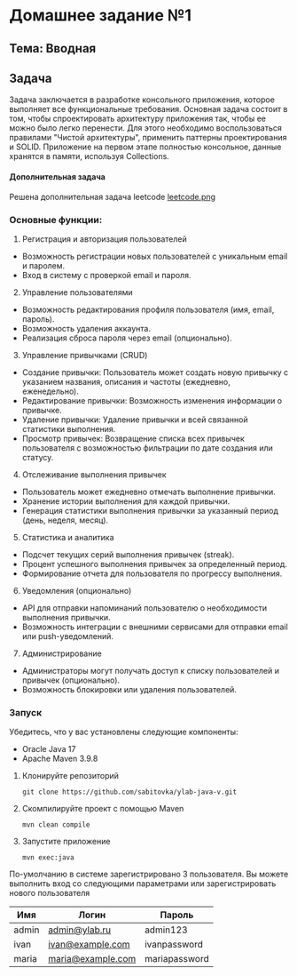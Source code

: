 # Домашнее задание №1

## Тема: Вводная

## Задача
Задача заключается в разработке консольного приложения, которое выполняет все функциональные требования.
Основная задача состоит в том, чтобы спроектировать архитектуру приложения так, чтобы ее можно было легко перенести.
Для этого необходимо воспользоваться правилами "Чистой архитектуры", применить паттерны проектирования и SOLID.
Приложение на первом этапе полностью консольное, данные хранятся в памяти, используя Collections.

#### Дополнительная задача
Решена дополнительная задача leetcode
[leetcode.png](leetcode.png)

### Основные функции:

1. Регистрация и авторизация пользователей
* Возможность регистрации новых пользователей с уникальным email и паролем.
* Вход в систему с проверкой email и пароля.
2. Управление пользователями
* Возможность редактирования профиля пользователя (имя, email, пароль).
* Возможность удаления аккаунта.
* Реализация сброса пароля через email (опционально).
3. Управление привычками (CRUD)
* Создание привычки: Пользователь может создать новую привычку с указанием названия, описания и частоты (ежедневно, еженедельно).
* Редактирование привычки: Возможность изменения информации о привычке.
* Удаление привычки: Удаление привычки и всей связанной статистики выполнения.
* Просмотр привычек: Возвращение списка всех привычек пользователя с возможностью фильтрации по дате создания или статусу.
4. Отслеживание выполнения привычек
* Пользователь может ежедневно отмечать выполнение привычки.
* Хранение истории выполнения для каждой привычки.
* Генерация статистики выполнения привычки за указанный период (день, неделя, месяц).
5. Статистика и аналитика
* Подсчет текущих серий выполнения привычек (streak).
* Процент успешного выполнения привычек за определенный период.
* Формирование отчета для пользователя по прогрессу выполнения.
6. Уведомления (опционально)
* API для отправки напоминаний пользователю о необходимости выполнения привычки.
* Возможность интеграции с внешними сервисами для отправки email или push-уведомлений.
7. Администрирование
* Администраторы могут получать доступ к списку пользователей и привычек (опционально).
* Возможность блокировки или удаления пользователей.

### Запуск
Убедитесь, что у вас установлены следующие компоненты:

- Oracle Java 17
- Apache Maven 3.9.8

1. Клонируйте репозиторий
   ```shell
   git clone https://github.com/sabitovka/ylab-java-v.git
   ```
2. Скомпилируйте проект с помощью Maven
   ```shell
   mvn clean compile
   ```
3. Запустите приложение
   ```shell
   mvn exec:java
   ```

По-умолчанию в системе зарегистрировано 3 пользователя. Вы можете выполнить вход со следующими параметрами или зарегистрировать нового пользователя

| Имя   | Логин             | Пароль        |
|-------|-------------------|---------------|
| admin | admin@ylab.ru     | admin123      |
| ivan  | ivan@example.com  | ivanpassword  |
| maria | maria@example.com | mariapassword |
